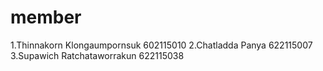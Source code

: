 # member
1.Thinnakorn Klongaumpornsuk 602115010
2.Chatladda Panya 622115007
3.Supawich Ratchataworrakun 622115038
